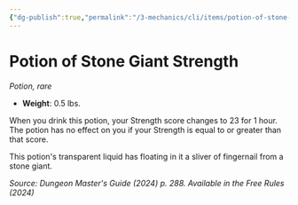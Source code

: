 ```yaml
---
{"dg-publish":true,"permalink":"/3-mechanics/cli/items/potion-of-stone-giant-strength-xdmg/","tags":["ttrpg-cli/compendium/src/5e/xdmg","ttrpg-cli/item/rarity/rare","ttrpg-cli/item/wondrous/potion"],"created":"2025-03-01T17:25:25.620-05:00","updated":"2025-04-10T12:09:22.450-04:00"}
---
```


# Potion of Stone Giant Strength
*Potion, rare*  


- **Weight**: 0.5 lbs.

When you drink this potion, your Strength score changes to 23 for 1 hour. The potion has no effect on you if your Strength is equal to or greater than that score.

This potion's transparent liquid has floating in it a sliver of fingernail from a stone giant.

*Source: Dungeon Master's Guide (2024) p. 288. Available in the Free Rules (2024)*